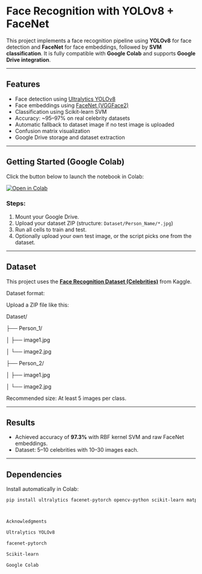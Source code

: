 # Face Recognition with YOLOv8 + FaceNet

This project implements a face recognition pipeline using **YOLOv8** for face detection and **FaceNet** for face embeddings, followed by **SVM classification**. It is fully compatible with **Google Colab** and supports **Google Drive integration**.

---

##  Features

-  Face detection using [Ultralytics YOLOv8](https://github.com/ultralytics/ultralytics)
-  Face embeddings using [FaceNet (VGGFace2)](https://github.com/timesler/facenet-pytorch)
-  Classification using Scikit-learn SVM
-  Accuracy: ~95–97% on real celebrity datasets
-  Automatic fallback to dataset image if no test image is uploaded
-  Confusion matrix visualization
-  Google Drive storage and dataset extraction
  

---

##  Getting Started (Google Colab)

Click the button below to launch the notebook in Colab:

[![Open in Colab](https://colab.research.google.com/assets/colab-badge.svg)](https://colab.research.google.com/)

### Steps:

1. Mount your Google Drive.
2. Upload your dataset ZIP (structure: `Dataset/Person_Name/*.jpg`)
3. Run all cells to train and test.
4. Optionally upload your own test image, or the script picks one from the dataset.

---

##  Dataset

This project uses the **[Face Recognition Dataset (Celebrities)](https://www.kaggle.com/datasets/ashishjangra27/face-recognition-dataset)** from Kaggle.

Dataset format:

Upload a ZIP file like this:

Dataset/

├── Person_1/

│   ├── image1.jpg

│   └── image2.jpg

├── Person_2/

│   ├── image1.jpg

│   └── image2.jpg


Recommended size: At least 5 images per class.

---

##  Results

- Achieved accuracy of **97.3%** with RBF kernel SVM and raw FaceNet embeddings.
- Dataset: 5–10 celebrities with 10–30 images each.

---

##  Dependencies

Install automatically in Colab:

```bash
pip install ultralytics facenet-pytorch opencv-python scikit-learn matplotlib seaborn



Acknowledgments

Ultralytics YOLOv8

facenet-pytorch

Scikit-learn

Google Colab
